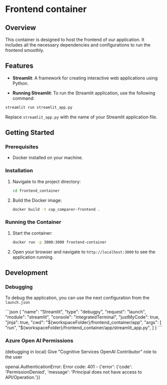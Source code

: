 # Frontend container

## Overview

This container is designed to host the frontend of our application. It includes all the necessary dependencies and configurations to run the frontend smoothly.

## Features

- **Streamlit**: A framework for creating interactive web applications using Python.

- **Running Streamlit**: To run the Streamlit application, use the following command:

```sh
streamlit run streamlit_app.py
```
Replace `streamlit_app.py` with the name of your Streamlit application file.

## Getting Started

### Prerequisites

- Docker installed on your machine.

### Installation

1. Navigate to the project directory:
   
    ```sh
    cd frontend_container
    ```
1. Build the Docker image:
   
    ```sh
    docker build -t cap_comparer-frontend .
    ```

### Running the Container

1. Start the container:
    ```sh
    docker run -p 3000:3000 frontend-container
    ```
2. Open your browser and navigate to `http://localhost:3000` to see the application running.

## Development

### Debugging

To debug the application, you can use the next configuration from the `launch.json`

´´´json
        {
            "name": "Streamlit",
            "type": "debugpy",
            "request": "launch",
            "module": "streamlit",
            "console": "integratedTerminal",
            "justMyCode": true,
            "jinja": true,
            "cwd": "${workspaceFolder}/frontend_container/app",
            "args": [
                "run",
                "${workspaceFolder}/frontend_container/app/streamlit_app.py",
            ]
        }
´´´




### Azure Open AI Permissions

(debugging in local)
Give "Cognitive Services OpenAI Contributor" role  to the user

openai.AuthenticationError: 
Error code: 401 - {'error': {'code': 'PermissionDenied', 'message': 'Principal does not have access to API/Operation.'}}
